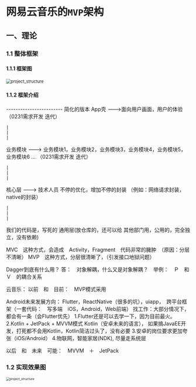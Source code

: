 # 网易云音乐的`MVP`架构

## 一、理论

### 1.1 整体框架

#### 1.1.1 框架图

<img src="https://gitee.com/tianyalusty/pic-go-repository/raw/master/img/202109262059546.png" alt="project_structure" style="zoom:80%;" />

#### 1.1.2 框架介绍

------------------------ 简化的版本
App壳 --->面向用户画面，用户的体验 （0231需求开发 迭代）

    |
    |
    |

业务模块 ---> 业务模块1，业务模块2，业务模块3，业务模块4，业务模块5，业务模块6 ...    （0231需求开发 迭代）

    |
    |
    |

核心层 ---> 技术人员 不停的优化，增加不停的封装 （例如：网络请求封装，native的封装）

    |
    |
    |

我们的代码是，写死的
通用层(放仓库的，还可以给 其他部门用，公用的，完全独立，没有依赖)

MVC　这种方式，会造成　Activity，Fragment　代码非常的臃肿　（原因：分层不清晰）
MVP　这种方式，分层很清晰了，（引发接口地狱问题）

Dagger到底有什么用？
答：　对象解耦，什么又是对象解耦？　举例：　Ｐ　和　Ｖ　的耦合关系

云音乐：
以前　和　目前：　MVP模式采用

Android未来发展方向：
Flutter，ReactNative（很多的坑），uiapp，　跨平台框架（一套代码：　写多端　iOS，Android，Web前端）
找工作：大部分情况下，都会有一条（会Flutter优先）
1.Flutter还是可以去学一下，因为目前最火。
2.Kotlin + JetPack + MVVM模式   Kotlin（安卓未来的语言），  如果搞JavaEE开发，打死都不会用Kotlin，Kotlin简洁过头了，没有必要
3.安卓的岗位要求更加夸张（iOS/Android）
4.物联网，智能家居(NDK), 尽量走系统层

以后　和　未来　可能：　MVVM　＋　JetPack

### 1.2 实现效果图

<img src="https://github.com/tianyalusty/NeMusicPlayerStructure/raw/master/show/show.png" alt="project_structure" style="zoom:60%;" />


